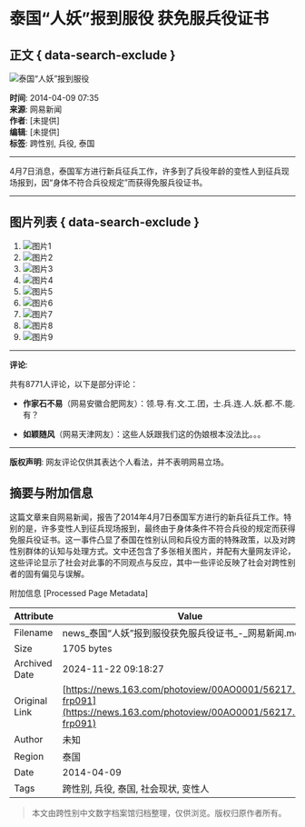 # 泰国“人妖”报到服役 获免服兵役证书

## 正文 { data-search-exclude }


![泰国“人妖”报到服役](http://img4.cache.netease.com/photo/0001/2014-04-09/9PCFA7TQ00AO0001.jpg)

**时间**: 2014-04-09 07:35  
**来源**: 网易新闻  
**作者**: [未提供]  
**编辑**: [未提供]  
**标签**: 跨性别, 兵役, 泰国  

---

4月7日消息，泰国军方进行新兵征兵工作，许多到了兵役年龄的变性人到征兵现场报到，因“身体不符合兵役规定”而获得免服兵役证书。

---

## 图片列表 { data-search-exclude }

1. ![图片1](http://img4.cache.netease.com/photo/0001/2014-04-09/9PCFA7TQ00AO0001.jpg)
2. ![图片2](http://img4.cache.netease.com/photo/0001/2014-04-09/9PCFA87000AO0001.jpg)
3. ![图片3](http://img3.cache.netease.com/photo/0001/2014-04-09/9PCFA8CS00AO0001.jpg)
4. ![图片4](http://img4.cache.netease.com/photo/0001/2014-04-09/9PCFA8IT00AO0001.jpg)
5. ![图片5](http://img3.cache.netease.com/photo/0001/2014-04-09/9PCFA8RA00AO0001.jpg)
6. ![图片6](http://img4.cache.netease.com/photo/0001/2014-04-09/9PCFA8VK00AO0001.jpg)
7. ![图片7](http://img4.cache.netease.com/photo/0001/2014-04-09/9PCFA97N00AO0001.jpg)
8. ![图片8](http://img4.cache.netease.com/photo/0001/2014-04-09/9PCFA9E300AO0001.jpg)
9. ![图片9](http://img4.cache.netease.com/photo/0001/2014-04-09/9PCFA9O800AO0001.jpg)

---

**评论**: 

共有8771人评论，以下是部分评论：

- **作家石不易**（网易安徽合肥网友）：领.导.有.文.工.团，士.兵.连.人.妖.都.不.能.有？
  
- **如颖随风**（网易天津网友）：这些人妖跟我们这的伪娘根本没法比。。。

---

**版权声明**: 网友评论仅供其表达个人看法，并不表明网易立场。

## 摘要与附加信息

<!-- tcd_abstract -->
这篇文章来自网易新闻，报告了2014年4月7日泰国军方进行的新兵征兵工作。特别的是，许多变性人到征兵现场报到，最终由于身体条件不符合兵役的规定而获得免服兵役证书。这一事件凸显了泰国在性别认同和兵役方面的特殊政策，以及对跨性别群体的认知与处理方式。文中还包含了多张相关图片，并配有大量网友评论，这些评论显示了社会对此事的不同观点与反应，其中一些评论反映了社会对跨性别者的固有偏见与误解。
<!-- tcd_abstract_end -->

附加信息 [Processed Page Metadata]

| Attribute       | Value                                  |
|-----------------|----------------------------------------|
| Filename        | news_泰国“人妖”报到服役获免服兵役证书_-_网易新闻.md                             |
| Size            | 1705 bytes                           |
| Archived Date   | 2024-11-22 09:18:27                             |
| Original Link   | [https://news.163.com/photoview/00AO0001/56217.html?frp091](https://news.163.com/photoview/00AO0001/56217.html?frp091)                       |
| Author          | 未知                               |
| Region          | 泰国                               |
| Date            | 2014-04-09                                 |
| Tags            | 跨性别, 兵役, 泰国, 社会现状, 变性人                                 |
>
> 本文由跨性别中文数字档案馆归档整理，仅供浏览。版权归原作者所有。
>